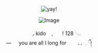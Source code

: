 
<div align="center"> 

![yay!](https://komarev.com/ghpvc/?username=your-DeuteragonistIllusion) 
</div>

<div align="center">
  
![Image](https://github.com/user-attachments/assets/0c02f8c2-cf24-4ed1-a463-2a47cd40e28d)
</div>

<p align="center"> 
⠀⠀⠀⠀◞                  kido⠀﹐⠀⠀! 128    𓂅 <br>
     —⠀⠀you are all I long for⠀⠀⠀．．𓈒    ྀ།
</p>

